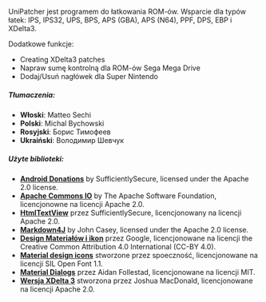 UniPatcher jest programem do łatkowania ROM-ów. Wsparcie dla typów łatek: IPS, IPS32, UPS, BPS, APS (GBA), APS (N64), PPF, DPS, EBP i XDelta3.

Dodatkowe funkcje:

- Creating XDelta3 patches
- Napraw sumę kontrolną dla ROM-ów Sega Mega Drive
- Dodaj/Usuń nagłówek dla Super Nintendo

##### Tłumaczenia:

- **Włoski**: Matteo Sechi
- **Polski**: Michal Bychowski
- **Rosyjski**: Борис Тимофеев
- **Ukraiński**: Володимир Шевчук

##### Użyte biblioteki:

- [**Android Donations**](https://github.com/SufficientlySecure/donations) by SufficientlySecure, licensed under the Apache 2.0 license.
- [**Apache Commons IO**](https://commons.apache.org/proper/commons-io/) by The Apache Software Foundation, licencjonowne na licencji Apache 2.0.
- [**HtmlTextView**](https://github.com/SufficientlySecure/html-textview) przez SufficientlySecure, licencjonowany na licencji Apache 2.0.
- [**Markdown4J**](https://github.com/jdcasey/markdown4j) by John Casey, licensed under the Apache 2.0 license.
- [**Design Materiałów i ikon**](https://github.com/google/material-design-icons) przez Google, licencjonowane na licencji the Creative Common Attribution 4.0 International (CC-BY 4.0).
- [**Material design icons**](https://materialdesignicons.com) stworzone przez spoeczność, licencjonowane na licencji SIL Open Font 1.1.
- [**Material Dialogs**](https://github.com/afollestad/material-dialogs) przez Aidan Follestad, licencjonowane na licencji MIT.
- [**Wersja XDelta 3**](https://github.com/jmacd/xdelta) stworzona przez Joshua MacDonald, licencjonowane na licencji Apache 2.0.